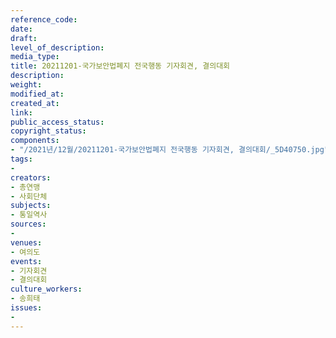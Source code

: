 ```yaml
---
reference_code: 
date: 
draft: 
level_of_description: 
media_type: 
title: 20211201-국가보안법폐지 전국행동 기자회견, 결의대회
description: 
weight: 
modified_at: 
created_at: 
link: 
public_access_status: 
copyright_status: 
components:
- "/2021년/12월/20211201-국가보안법폐지 전국행동 기자회견, 결의대회/_5D40750.jpg"
tags:
- 
creators:
- 총연맹
- 사회단체
subjects:
- 통일역사
sources:
- 
venues:
- 여의도
events:
- 기자회견
- 결의대회
culture_workers:
- 송희태
issues:
- 
---
```

